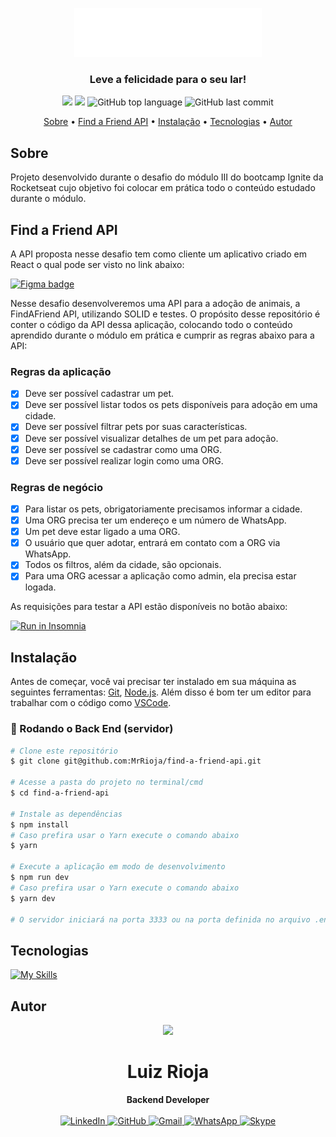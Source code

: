 <p align="center">
  <img src=".github/logo.png" alt="Logo" width="300"/>
  <br>
</p>
<h3 align="center">
Leve a felicidade para o seu lar!
</h3>

<p align="center">
  <img src="https://img.shields.io/static/v1?label=find&message=friend&color=blueviolet&style=for-the-badge"/>
  <img src="https://img.shields.io/github/license/MrRioja/find-a-friend-api?color=blueviolet&logo=License&style=for-the-badge"/>
  <img alt="GitHub top language" src="https://img.shields.io/github/languages/top/MrRioja/find-a-friend-api?color=blueviolet&logo=TypeScript&logoColor=white&style=for-the-badge">
  <img alt="GitHub last commit" src="https://img.shields.io/github/last-commit/MrRioja/find-a-friend-api?color=blueviolet&style=for-the-badge">
</p>

<p align="center">
  <a href="#sobre">Sobre</a> •
  <a href="#find-a-friend-api">Find a Friend API</a> •
  <a href="#instalação">Instalação</a> •
  <a href="#tecnologias">Tecnologias</a> •
  <a href="#autor">Autor</a>  
</p>

## Sobre

Projeto desenvolvido durante o desafio do módulo III do bootcamp Ignite da Rocketseat cujo objetivo foi colocar em prática todo o conteúdo estudado durante o módulo.

## Find a Friend API

A API proposta nesse desafio tem como cliente um aplicativo criado em React o qual pode ser visto no link abaixo:

[![Figma badge](https://img.shields.io/badge/Figma-F24E1E?style=for-the-badge&logo=figma&logoColor=white)](https://www.figma.com/community/file/1220006040435238030)

Nesse desafio desenvolveremos uma API para a adoção de animais, a FindAFriend API, utilizando SOLID e testes.
O propósito desse repositório é conter o código da API dessa aplicação, colocando todo o conteúdo aprendido durante o módulo em prática e cumprir as regras abaixo para a API:

### Regras da aplicação

- [x] Deve ser possível cadastrar um pet.
- [x] Deve ser possível listar todos os pets disponíveis para adoção em uma cidade.
- [x] Deve ser possível filtrar pets por suas características.
- [x] Deve ser possível visualizar detalhes de um pet para adoção.
- [x] Deve ser possível se cadastrar como uma ORG.
- [x] Deve ser possível realizar login como uma ORG.

### Regras de negócio

- [x] Para listar os pets, obrigatoriamente precisamos informar a cidade.
- [x] Uma ORG precisa ter um endereço e um número de WhatsApp.
- [x] Um pet deve estar ligado a uma ORG.
- [x] O usuário que quer adotar, entrará em contato com a ORG via WhatsApp.
- [x] Todos os filtros, além da cidade, são opcionais.
- [x] Para uma ORG acessar a aplicação como admin, ela precisa estar logada.

As requisições para testar a API estão disponíveis no botão abaixo:

[![Run in Insomnia](https://insomnia.rest/images/run.svg)](https://github.com/MrRioja/find-a-friend-api/blob/08046c8c7dcca28ffa2c4e5d4f4236a35489bcb1/.github/Insomnia_2023-08-06.json)

## Instalação

Antes de começar, você vai precisar ter instalado em sua máquina as seguintes ferramentas:
[Git](https://git-scm.com), [Node.js](https://nodejs.org/en/).
Além disso é bom ter um editor para trabalhar com o código como [VSCode](https://code.visualstudio.com/).

### 🎲 Rodando o Back End (servidor)

```bash
# Clone este repositório
$ git clone git@github.com:MrRioja/find-a-friend-api.git

# Acesse a pasta do projeto no terminal/cmd
$ cd find-a-friend-api

# Instale as dependências
$ npm install
# Caso prefira usar o Yarn execute o comando abaixo
$ yarn

# Execute a aplicação em modo de desenvolvimento
$ npm run dev
# Caso prefira usar o Yarn execute o comando abaixo
$ yarn dev

# O servidor iniciará na porta 3333 ou na porta definida no arquivo .env na variável PORT - acesse <http://localhost:3333>
```

## Tecnologias

[![My Skills](https://skillicons.dev/icons?i=nodejs,express,js,jest,postgres,ts&perline=10&theme=dark)](https://skillicons.dev)

## Autor

<div align="center">
<img src="https://images.weserv.nl/?url=avatars.githubusercontent.com/u/55336456?v=4&h=100&w=100&fit=cover&mask=circle&maxage=7d" />
<h1>Luiz Rioja</h1>
<strong>Backend Developer</strong>
<br/>
<br/>

<a href="https://linkedin.com/in/luizrioja" target="_blank">
<img alt="LinkedIn" src="https://img.shields.io/badge/linkedin-%230077B5.svg?style=for-the-badge&logo=linkedin&logoColor=white"/>
</a>

<a href="https://github.com/mrrioja" target="_blank">
<img alt="GitHub" src="https://img.shields.io/badge/github-%23121011.svg?style=for-the-badge&logo=github&logoColor=white"/>
</a>

<a href="mailto:lulyrioja@gmail.com?subject=Fala%20Dev" target="_blank">
<img alt="Gmail" src="https://img.shields.io/badge/Gmail-D14836?style=for-the-badge&logo=gmail&logoColor=white" />
</a>

<a href="https://api.whatsapp.com/send?phone=5511933572652" target="_blank">
<img alt="WhatsApp" src="https://img.shields.io/badge/WhatsApp-25D366?style=for-the-badge&logo=whatsapp&logoColor=white"/>
</a>

<a href="https://join.skype.com/invite/tvBbOq03j5Uu" target="_blank">
<img alt="Skype" src="https://img.shields.io/badge/SKYPE-%2300AFF0.svg?style=for-the-badge&logo=Skype&logoColor=white"/>
</a>

<br/>
<br/>
</div>
